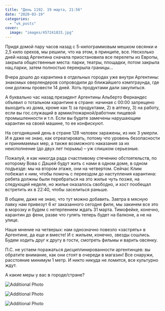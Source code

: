 ```yaml
---
title: "День 1192. 19 марта, 21:56"
date: "2020-03-19"
categories: 
  - "vk_posts"
cover:
  image: "images/457241833.jpg"
---
```


Придя домой пару часов назад с 5-килограммовым мешком овсянки и 2,5 кило орехов, мы решили, что на этом, в принципе, все. Несколько дней назад Аргентина сначала приостановила все перелеты из Европы, закрыла общественные места: парки, театры, площадки, потом закрыла нац.парки, затем полностью перекрыла границы…

<!--more-->

Вчера дошло до карантина в отдельных городах уже внутри Аргентины: знакомых оверлендеров сопроводили до ближайшего кэмпграунда, где они должны провести 14 дней. Хоть продуктами дали закупиться.

А буквально час назад президент Аргентины Альберто Фернандес объявил о тотальном карантине в стране: начиная с 00:00 запрещено выходить из дома, кроме как 1) за продуктами, 2) в аптеку, 3) на работу, если вы гос.служащий в армии/пожарной/работник пищевой промышленности и т.п. Если вы будете замечены нарушающим карантин на своей машине, то ее конфискуют.

На сегодняшний день в стране 128 человек заражены, из них 3 умерли. И я даже не знаю, как отреагировать, потому что уровень безопасности и принимаемых мер, а также возможного наказания за их неисполнение (до двух лет тюрьмы) – уж слишком серьезные.

Пожалуй, я как никогда рада счастливому стечению обстоятельств, по которому Вова с Дашей будут жить с нами в одном доме, в одном подъезде: мы на втором этаже, они на четвертом. Сейчас Клим побежал к ним, чтобы помочь с переездом до наступления карантина: ребята должны были перебраться на это жилье чуть позже, на следующей неделе, но жилье оказалось свободно, и хост пообещал встретить их в 22:40, чтобы заселиться раньше.

В общем, даже не знаю, что тут можно добавить. Завтра в мясную лавку нам привезут 6 кг заказанного сегодня филе, мы закинем все это в морозку и будем с нетерпением ждать 31 марта. Тимофейке, конечно, карантин до фени, разве что гулять теперь будет на балконе, а не на улице.

Наше мнение на четверых: нам однозначно повезло «застрять» в Аргентине, да еще и вместе! И с жильем, конечно, звезды сошлись. Будем ходить друг к другу в гости, смотреть фильмы и варить овсянку.

П.С. не устаем поражаться дисциплинированности аргентинцев: вы обратите внимание, как они стоят в очереди в магазин! Все снаружи, расстояние минимум 1 метр. И никто никуда не ломится, все культурно ждут.

А какие меры у вас в городе/стране?

![Additional Photo](https://vodpop.ru/wp-content/uploads/2023/07/457241834.jpg)

![Additional Photo](https://vodpop.ru/wp-content/uploads/2023/07/457241835.jpg)

![Additional Photo](https://vodpop.ru/wp-content/uploads/2023/07/457241836.jpg)
